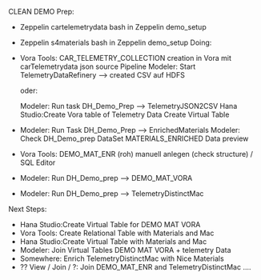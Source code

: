 CLEAN DEMO
Prep:
- Zeppelin cartelemetrydata bash in Zeppelin demo_setup
- Zeppelin s4materials bash in Zeppelin demo_setup
Doing:
- Vora Tools: CAR_TELEMETRY_COLLECTION creation in Vora mit carTelemetrydata json source
  Pipeline Modeler: Start TelemetryDataRefinery --> created CSV auf HDFS
  
	oder: 
	
  Modeler:    Run task DH_Demo_Prep --> TelemetryJSON2CSV
  Hana Studio:Create Vora table of Telemetry Data
  	      Create Virtual Table  	
- Modeler:    Run Task DH_Demo_Prep --> EnrichedMaterials
  Modeler:    Check DH_Demo_prep DataSet MATERIALS_ENRICHED Data preview        
- Vora Tools: DEMO_MAT_ENR (roh) manuell anlegen (check structure) / SQL Editor 
- Modeler:    Run DH_Demo_prep --> DEMO_MAT_VORA
- Modeler:    Run DH_Demo_prep --> TelemetryDistinctMac

Next Steps: 

- Hana Studio:Create Virtual Table for DEMO MAT VORA
- Vora Tools: Create Relational Table with Materials and Mac
- Hana Studio:Create Virtual Table with Materials and Mac
- Modeler:    Join Virtual Tables DEMO MAT VORA + telemetry Data 
- Somewhere:  Enrich TelemetryDistinctMac with Nice Materials
- ?? View / Join / ?:    Join DEMO_MAT_ENR and TelemetryDistinctMac ....
